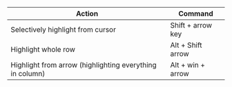 
| Action                                                   | Command           |
| -------------------------------------------------------- | ----------------- |
| Selectively highlight from cursor                        | Shift + arrow key |
| Highlight whole row                                      | Alt + Shift arrow |
| Highlight from arrow (highlighting everything in column) | Alt + win + arrow |
